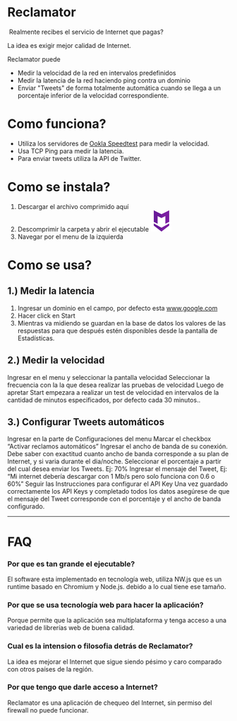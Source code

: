 # Reclamator
 Realmente recibes el servicio de Internet que pagas?

La idea es exigir mejor calidad de Internet.

Reclamator puede 
- Medir la velocidad de la red en intervalos predefinidos
- Medir la latencia de la red haciendo ping contra un dominio
- Enviar "Tweets" de forma totalmente automática cuando se llega a un porcentaje inferior de la velocidad correspondiente. 

# Como funciona?
- Utiliza los servidores de [Ookla Speedtest](speedtest.net) para medir la velocidad.
- Usa TCP Ping para medir la latencia.
- Para enviar tweets utiliza la API de Twitter.

# Como se instala?
1. Descargar el archivo comprimido aquí
2. Descomprimir la carpeta y abrir el ejecutable
![alt text](https://github.com/adam-p/markdown-here/raw/master/src/common/images/icon48.png)
3. Navegar por el menu de la izquierda


# Como se usa?
## 1.) Medir la latencia
1. Ingresar un dominio en el campo, por defecto esta www.google.com
2. Hacer click en Start
3. Mientras va midiendo se guardan en la base de datos los valores de las respuestas para que después estén disponibles desde la pantalla de Estadísticas.


## 2.) Medir la velocidad
Ingresar en el menu y seleccionar la pantalla velocidad
Seleccionar la frecuencia con la la que desea realizar las pruebas de velocidad
Luego de apretar Start empezara a realizar un test de velocidad en intervalos de la cantidad de minutos especificados, por defecto cada 30 minutos..

## 3.) Configurar Tweets automáticos
Ingresar en la parte de Configuraciones del menu
Marcar el checkbox “Activar reclamos automáticos”
Ingresar el ancho de banda de su conexión. Debe saber con exactitud cuanto ancho de banda corresponde a su plan de Internet, y si varia durante el dia/noche.
Seleccionar el porcentaje a partir del cual desea enviar los Tweets. Ej: 70% 
Ingresar el mensaje del Tweet, Ej: “Mi internet debería descargar con 1 Mb/s pero solo funciona con 0.6 o 60%”
Seguir las Instrucciones para configurar el API Key
Una vez guardado correctamente los API Keys y completado todos los datos asegúrese de que el mensaje del Tweet corresponde con el porcentaje y el ancho de banda configurado.



---- 
# FAQ
### Por que es tan grande el ejecutable?
El software esta implementado en tecnología web, utiliza NW.js que es un runtime basado en Chromium y Node.js. debido a lo cual tiene ese tamaño. 
### Por que se usa tecnología web para hacer la aplicación?
Porque permite que la aplicación sea multiplataforma y tenga acceso a una variedad de librerías web de buena calidad.
### Cual es la intension o filosofia detrás de Reclamator?
La idea es mejorar el Internet que sigue siendo pésimo y caro comparado con otros países de la región. 
### Por que tengo que darle acceso a Internet? 
Reclamator es una aplicación de chequeo del Internet, sin permiso del firewall no puede funcionar. 

